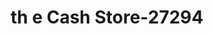 ---
f_zip-code: 35976
f_state-code: AL
title: th e Cash Store-27294
f_phone: 256-582-8588
f_city-only: Guntersville
f_address: 12527 Us Highway 431 Guntersville
f_location-unique-id: '27294'
slug: th-e-cash-store-27294
updated-on: '2024-05-30T13:46:58.046Z'
created-on: '2024-05-30T13:36:59.803Z'
published-on: '2024-05-30T13:54:32.469Z'
f_city-state: cms/city/guntersville-al.md
f_company: cms/company/th-e-cash-store.md
f_state: cms/state/alabama.md
layout: '[payday-loan].html'
tags: payday-loan
---